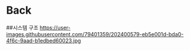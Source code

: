 # Back

##시스템 구조
https://user-images.githubusercontent.com/79401359/202400579-eb5e001d-bda0-4f6c-9aad-b1edbed60023.jpg
